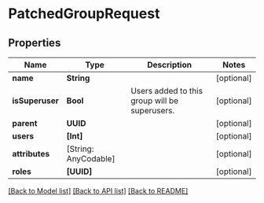 # PatchedGroupRequest

## Properties
Name | Type | Description | Notes
------------ | ------------- | ------------- | -------------
**name** | **String** |  | [optional] 
**isSuperuser** | **Bool** | Users added to this group will be superusers. | [optional] 
**parent** | **UUID** |  | [optional] 
**users** | **[Int]** |  | [optional] 
**attributes** | [String: AnyCodable] |  | [optional] 
**roles** | **[UUID]** |  | [optional] 

[[Back to Model list]](../README.md#documentation-for-models) [[Back to API list]](../README.md#documentation-for-api-endpoints) [[Back to README]](../README.md)


